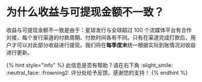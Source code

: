 # 为什么收益与可提现金额不一致？

收益与可提现金额不一致是由于：星球发行与全球超过 100 个流媒体平台有合作对接，每个发行渠道的付款周期、付款时间各有不同。只有在渠道完成打款后，用户才可以对此部分收益进行提现。我们将在**每季度末**统一根据实际到账情况对收益进行更新。



{% hint style="info" %}
此信息是否有帮助？请在右下角 :slight\_smile: :neutral\_face: :frowning2: 评分处给予反馈。感谢您的支持！
{% endhint %}
